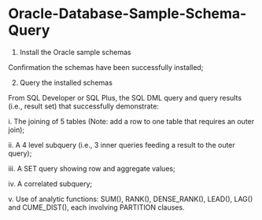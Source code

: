 # Oracle-Database-Sample-Schema-Query

1)	Install the Oracle sample schemas

Confirmation the schemas have been successfully installed;

2)	Query the installed schemas

From SQL Developer or SQL Plus, the SQL DML query and query results (i.e., result set) that successfully demonstrate:

i.	The joining of 5 tables (Note: add a row to one table that requires an outer join);

ii.	A 4 level subquery (i.e., 3 inner queries feeding a result to the outer query);

iii.	A SET query showing row and aggregate values;

iv.	A correlated subquery;

v.	Use of analytic functions: SUM(), RANK(), DENSE_RANK(), LEAD(), LAG() and CUME_DIST(), each involving PARTITION clauses.
